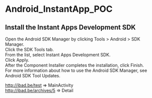 # Android_InstantApp_POC


## Install the Instant Apps Development SDK  
Open the Android SDK Manager by clicking Tools > Android > SDK Manager.  
Click the SDK Tools tab.  
From the list, select Instant Apps Development SDK.  
Click Apply.  
After the Component Installer completes the installation, click Finish.  
For more information about how to use the Android SDK Manager, see Android SDK Tool Updates.

http://ibad.be/test => MainActivity  
http://ibad.be/archives/5 => Detail
